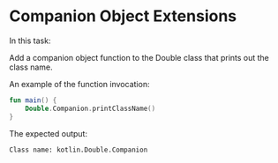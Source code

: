 # Companion Object Extensions

In this task:

Add a companion object function to the Double class that prints out the class name.

An example of the function invocation:
```kotlin
fun main() {
    Double.Companion.printClassName()
}
```

The expected output:
```
Class name: kotlin.Double.Companion
```
